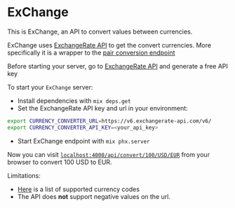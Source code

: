 # ExChange

This is ExChange, an API to convert values between currencies.

ExChange uses [ExchangeRate API](https://www.exchangerate-api.com/) to get the convert currencies. More specifically it is a wrapper to the [pair conversion endpoint](https://www.exchangerate-api.com/docs/pair-conversion-requests)

Before starting your server, go to [ExchangeRate API](https://www.exchangerate-api.com/) and generate a free API key

To start your `ExChange` server:
  * Install dependencies with `mix deps.get`
  * Set the ExchangeRate API key and url in your environment:
  ```bash
  export CURRENCY_CONVERTER_URL=https://v6.exchangerate-api.com/v6/ 
  export CURRENCY_CONVERTER_API_KEY=<your_api_key>
  ```
  * Start ExChange endpoint with `mix phx.server`

Now you can visit [`localhost:4000/api/convert/100/USD/EUR`](http://localhost:4000/api/convert/100/USD/EUR) from your browser to convert 100 USD to EUR.

Limitations: 
- [Here](https://www.exchangerate-api.com/docs/supported-currencies) is a list of supported currency codes
- The API does **not** support negative values on the url.